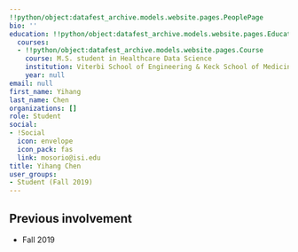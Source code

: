 ```yaml
---
!!python/object:datafest_archive.models.website.pages.PeoplePage
bio: ''
education: !!python/object:datafest_archive.models.website.pages.Education
  courses:
  - !!python/object:datafest_archive.models.website.pages.Course
    course: M.S. student in Healthcare Data Science
    institution: Viterbi School of Engineering & Keck School of Medicine
    year: null
email: null
first_name: Yihang
last_name: Chen
organizations: []
role: Student
social:
- !Social
  icon: envelope
  icon_pack: fas
  link: mosorio@isi.edu
title: Yihang Chen
user_groups:
- Student (Fall 2019)
---
```



## Previous involvement

* Fall 2019


